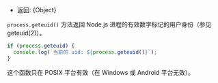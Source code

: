 <!-- YAML
added: v2.0.0
-->

* 返回: {Object}

`process.geteuid()` 方法返回 Node.js 进程的有效数字标记的用户身份（参见 geteuid(2)）。

```js
if (process.geteuid) {
  console.log(`当前的 uid: ${process.geteuid()}`);
}
```

这个函数只在 POSIX 平台有效（在 Windows 或 Android 平台无效）。

